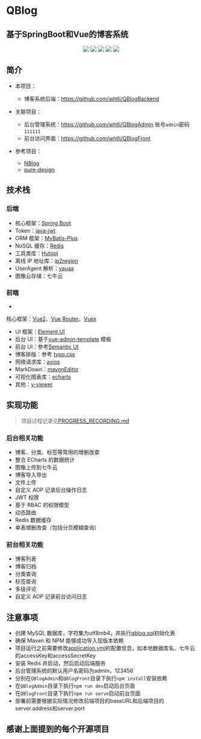 # QBlog

## 基于SpringBoot和Vue的博客系统

<p align="center">
	<img src="https://img.shields.io/badge/SpringBoot-2.7.5.RELEASE-brightgreen">
	<img src="https://img.shields.io/badge/Vue-2.6.11-brightgreen">
	<img src="https://img.shields.io/badge/JDK-1.8+-orange">
	<img src="https://img.shields.io/maven-central/v/com.baomidou/mybatis-plus.svg?style=flat-square">
	<img src="https://img.shields.io/badge/license-MIT-blue">
</p>

## 简介

+ 本项目：
    - 博客系统后端：https://github.com/whtli/QBlogBackend

+ 关联项目：
    - 后台管理系统：https://github.com/whtli/QBlogAdmin  账号`admin`密码`111111`
    - 前台访问界面：https://github.com/whtli/QBlogFront

+ 参考项目：
    - [NBlog](https://github.com/Naccl/NBlog)
    - [pure-design](https://github.com/xqnode/pure-design)

## 技术栈

### 后端

+ 核心框架：[Spring Boot](https://github.com/spring-projects/spring-boot)
+ Token：[java-jwt](https://github.com/auth0/java-jwt)
+ ORM 框架：[MyBatis-Plus](https://github.com/baomidou/mybatis-plus)
+ NoSQL 缓存：[Redis](https://github.com/redis/redis)
+ 工具类库：[Hutool](https://github.com/dromara/hutool)
+ 离线 IP 地址库：[ip2region](https://github.com/lionsoul2014/ip2region)
+ UserAgent 解析：[yauaa](https://github.com/nielsbasjes/yauaa)
+ 图像云存储：七牛云

### 前端

+

核心框架：[Vue2](https://github.com/vuejs/vue)、[Vue Router](https://github.com/vuejs/vue-router)、[Vuex](https://github.com/vuejs/vuex)

+ UI 框架：[Element UI](https://github.com/ElemeFE/element)
+ 后台 UI：基于[vue-admin-template](https://github.com/PanJiaChen/vue-admin-template) 模板
+ 前台 UI：参考[Semantic UI](https://semantic-ui.com/)
+ 博客排版：参考 [typo.css](https://github.com/sofish/typo.css)
+ 网络请求库：[axios](https://github.com/axios/axios)
+ MarkDown：[mavonEditor](https://github.com/hinesboy/mavonEditor)
+ 可视化图表库：[echarts](https://github.com/apache/echarts)
+ 其他：[v-viewer](https://github.com/fengyuanchen/viewerjs)

## 实现功能

> 项目过程记录见[PROGRESS_RECORDING.md](PROGRESS_RECORDING.md)

### 后台相关功能

+ 博客、分类、标签等常用的增删改查
+ 整合 ECharts 的数据统计
+ 图像上传到七牛云
+ 博客导入导出
+ 文件上传
+ 自定义 AOP 记录后台操作日志
+ JWT 权限
+ 基于 RBAC 的权限模型
+ 动态路由
+ Redis 数据缓存
+ 单表增删改查（包括分页模糊查询）

### 前台相关功能

+ 博客列表
+ 博客归档
+ 分类查询
+ 标签查询
+ 多级评论
+ 自定义 AOP 记录前台访问日志

## 注意事项

+ 创建 MySQL 数据库，字符集为utf8mb4，并执行[qblog.sql](qblog.sql)初始化表
+ 确保 Maven 和 NPM 能够成功导入现版本依赖
+ 项目运行之前需要修改[application.yml](src/main/resources/application.yml)的配置信息，如本地数据库名、七牛云的accessKey和accessSecretKey
+ 安装 Redis 并启动，然后启动后端服务
+ 后台管理系统的默认用户名密码为admin，123456
+ 分别在`QBlogAdmin`和`QBlogFront`目录下执行`npm install`安装依赖
+ 在`QBlogAdmin`目录下执行`npm run dev`启动后台页面
+ 在`QBlogFront`目录下执行`npm run serve`启动前台页面
+ 部署前需要根据实际情况修改前端项目的baseURL和后端项目的server.address和server.port

## 感谢上面提到的每个开源项目

